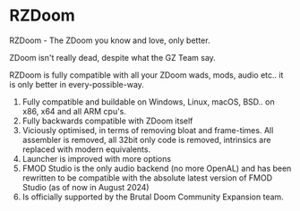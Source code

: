 # RZDoom
RZDoom - The ZDoom you know and love, only better.

ZDoom isn't really dead, despite what the GZ Team say.

RZDoom is fully compatible with all your ZDoom wads, mods, audio etc..  it is only better in every-possible-way.

1. Fully compatible and buildable on Windows, Linux, macOS, BSD..  on x86, x64 and all ARM cpu's.
2. Fully backwards compatible with ZDoom itself
3. Viciously optimised, in terms of removing bloat and frame-times.  All assembler is removed, all 32bit only code is removed, intrinsics are replaced with modern equivalents.
4. Launcher is improved with more options
5. FMOD Studio is the only audio backend (no more OpenAL) and has been rewritten to be compatible with the absolute latest version of FMOD Studio (as of now in August 2024)
6. Is officially supported by the Brutal Doom Community Expansion team.
